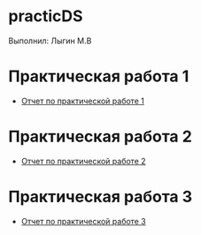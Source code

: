 # practicDS
Выполнил: Лыгин М.В

# Практическая работа 1
- [Отчет по практической работе 1](/practic/otchet1.pdf)

# Практическая работа 2
- [Отчет по практической работе 2]()

# Практическая работа 3
- [Отчет по практической работе 3]()
